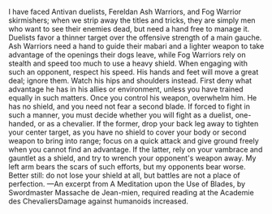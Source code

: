 I have faced Antivan duelists, Fereldan Ash Warriors, and Fog Warrior skirmishers; when we strip away the titles and tricks, they are simply men who want to see their enemies dead, but need a hand free to manage it. Duelists favor a thinner target over the offensive strength of a main gauche. Ash Warriors need a hand to guide their mabari and a lighter weapon to take advantage of the openings their dogs leave, while Fog Warriors rely on stealth and speed too much to use a heavy shield.
When engaging with such an opponent, respect his speed. His hands and feet will move a great deal; ignore them. Watch his hips and shoulders instead. First deny what advantage he has in his allies or environment, unless you have trained equally in such matters. Once you control his weapon, overwhelm him. He has no shield, and you need not fear a second blade.
If forced to fight in such a manner, you must decide whether you will fight as a duelist, one-handed, or as a chevalier. If the former, drop your back leg away to tighten your center target, as you have no shield to cover your body or second weapon to bring into range; focus on a quick attack and give ground freely when you cannot find an advantage. If the latter, rely on your vambrace and gauntlet as a shield, and try to wrench your opponent's weapon away. My left arm bears the scars of such efforts, but my opponents bear worse. Better still: do not lose your shield at all, but battles are not a place of perfection.
—An excerpt from A Meditation upon the Use of Blades, by Swordmaster Massache de Jean-mien, required reading at the Academie des ChevaliersDamage against humanoids increased.
